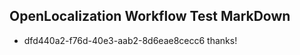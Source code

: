 ## OpenLocalization Workflow Test MarkDown
* dfd440a2-f76d-40e3-aab2-8d6eae8cecc6 thanks!

<!--HONumber=Jul16_HO3-->


